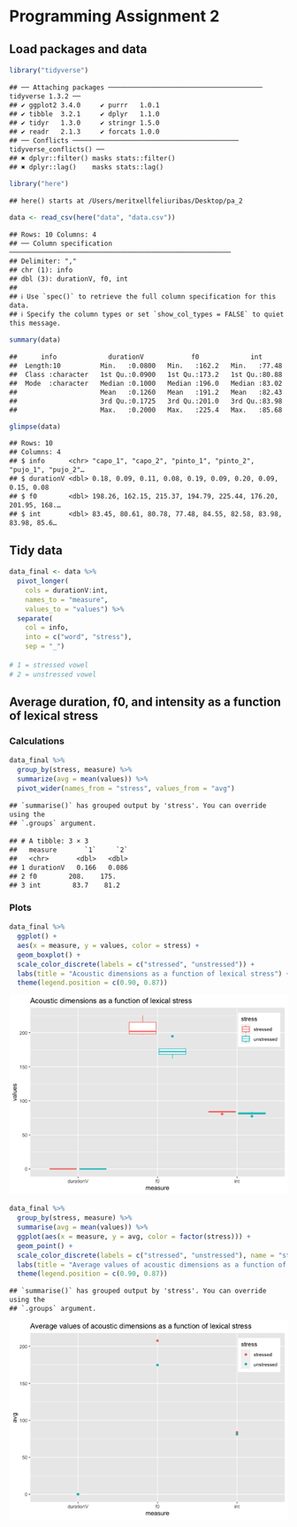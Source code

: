 
# Programming Assignment 2

## Load packages and data

``` r
library("tidyverse")
```

    ## ── Attaching packages ─────────────────────────────────────── tidyverse 1.3.2 ──
    ## ✔ ggplot2 3.4.0     ✔ purrr   1.0.1
    ## ✔ tibble  3.2.1     ✔ dplyr   1.1.0
    ## ✔ tidyr   1.3.0     ✔ stringr 1.5.0
    ## ✔ readr   2.1.3     ✔ forcats 1.0.0
    ## ── Conflicts ────────────────────────────────────────── tidyverse_conflicts() ──
    ## ✖ dplyr::filter() masks stats::filter()
    ## ✖ dplyr::lag()    masks stats::lag()

``` r
library("here")
```

    ## here() starts at /Users/meritxellfeliuribas/Desktop/pa_2

``` r
data <- read_csv(here("data", "data.csv"))
```

    ## Rows: 10 Columns: 4
    ## ── Column specification ────────────────────────────────────────────────────────
    ## Delimiter: ","
    ## chr (1): info
    ## dbl (3): durationV, f0, int
    ## 
    ## ℹ Use `spec()` to retrieve the full column specification for this data.
    ## ℹ Specify the column types or set `show_col_types = FALSE` to quiet this message.

``` r
summary(data)
```

    ##      info             durationV            f0             int       
    ##  Length:10          Min.   :0.0800   Min.   :162.2   Min.   :77.48  
    ##  Class :character   1st Qu.:0.0900   1st Qu.:173.2   1st Qu.:80.88  
    ##  Mode  :character   Median :0.1000   Median :196.0   Median :83.02  
    ##                     Mean   :0.1260   Mean   :191.2   Mean   :82.43  
    ##                     3rd Qu.:0.1725   3rd Qu.:201.0   3rd Qu.:83.98  
    ##                     Max.   :0.2000   Max.   :225.4   Max.   :85.68

``` r
glimpse(data)
```

    ## Rows: 10
    ## Columns: 4
    ## $ info      <chr> "capo_1", "capo_2", "pinto_1", "pinto_2", "pujo_1", "pujo_2"…
    ## $ durationV <dbl> 0.18, 0.09, 0.11, 0.08, 0.19, 0.09, 0.20, 0.09, 0.15, 0.08
    ## $ f0        <dbl> 198.26, 162.15, 215.37, 194.79, 225.44, 176.20, 201.95, 168.…
    ## $ int       <dbl> 83.45, 80.61, 80.78, 77.48, 84.55, 82.58, 83.98, 83.98, 85.6…

## Tidy data

``` r
data_final <- data %>%
  pivot_longer(
    cols = durationV:int,
    names_to = "measure",
    values_to = "values") %>%
  separate(
    col = info,
    into = c("word", "stress"),
    sep = "_")

# 1 = stressed vowel
# 2 = unstressed vowel
```

## Average duration, f0, and intensity as a function of lexical stress

### Calculations

``` r
data_final %>%
  group_by(stress, measure) %>%
  summarize(avg = mean(values)) %>%
  pivot_wider(names_from = "stress", values_from = "avg")
```

    ## `summarise()` has grouped output by 'stress'. You can override using the
    ## `.groups` argument.

    ## # A tibble: 3 × 3
    ##   measure       `1`     `2`
    ##   <chr>       <dbl>   <dbl>
    ## 1 durationV   0.166   0.086
    ## 2 f0        208.    175.   
    ## 3 int        83.7    81.2

### Plots

``` r
data_final %>%
  ggplot() +
  aes(x = measure, y = values, color = stress) +
  geom_boxplot() +
  scale_color_discrete(labels = c("stressed", "unstressed")) +
  labs(title = "Acoustic dimensions as a function of lexical stress") +
  theme(legend.position = c(0.90, 0.87)) 
```

![](README_files/figure-gfm/plots-1.png)<!-- -->

``` r
data_final %>%
  group_by(stress, measure) %>%
  summarise(avg = mean(values)) %>%
  ggplot(aes(x = measure, y = avg, color = factor(stress))) +
  geom_point() +
  scale_color_discrete(labels = c("stressed", "unstressed"), name = "stress") +
  labs(title = "Average values of acoustic dimensions as a function of lexical stress") +
  theme(legend.position = c(0.90, 0.87)) 
```

    ## `summarise()` has grouped output by 'stress'. You can override using the
    ## `.groups` argument.

![](README_files/figure-gfm/plots-2.png)<!-- -->
